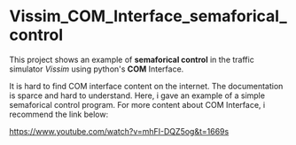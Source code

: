 # Vissim_COM_Interface_semaforical_control
This project shows an example of **semaforical control** in the traffic simulator _Vissim_ using python's **COM** Interface.

It is hard to find COM interface content on the internet. The documentation is sparce and hard to understand. Here, i gave an example of a simple semaforical control
program. For more content about COM Interface, i recommend the link below:

https://www.youtube.com/watch?v=mhFI-DQZ5og&t=1669s
